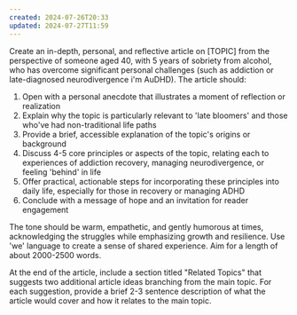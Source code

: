 ```yaml
---
created: 2024-07-26T20:33
updated: 2024-07-27T11:59
---
```

Create an in-depth, personal, and reflective article on [TOPIC] from the perspective of someone aged 40, with 5 years of sobriety from alcohol, who has overcome significant personal challenges (such as addiction or late-diagnosed neurodivergence i'm AuDHD). The article should:

1. Open with a personal anecdote that illustrates a moment of reflection or realization
2. Explain why the topic is particularly relevant to 'late bloomers' and those who've had non-traditional life paths
3. Provide a brief, accessible explanation of the topic's origins or background
4. Discuss 4-5 core principles or aspects of the topic, relating each to experiences of addiction recovery, managing neurodivergence, or feeling 'behind' in life
5. Offer practical, actionable steps for incorporating these principles into daily life, especially for those in recovery or managing ADHD
6. Conclude with a message of hope and an invitation for reader engagement

The tone should be warm, empathetic, and gently humorous at times, acknowledging the struggles while emphasizing growth and resilience. Use 'we' language to create a sense of shared experience. Aim for a length of about 2000-2500 words.

At the end of the article, include a section titled "Related Topics" that suggests two additional article ideas branching from the main topic. For each suggestion, provide a brief 2-3 sentence description of what the article would cover and how it relates to the main topic.